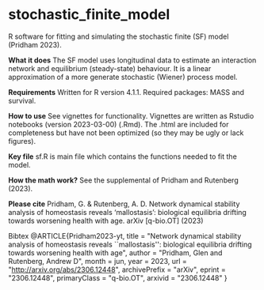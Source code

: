 # stochastic_finite_model
R software for fitting and simulating the stochastic finite (SF) model (Pridham 2023).

**What it does**
The SF model uses longitudinal data to estimate an interaction network and equilibrium (steady-state) behaviour. It is a linear approximation of a more generate stochastic (Wiener) process model.

**Requirements**
Written for R version 4.1.1. Required packages: MASS and survival. 

**How to use**
See vignettes for functionality. Vignettes are written as Rstudio notebooks (version 2023-03-00) (.Rmd). The .html are included for completeness but have not been optimized (so they may be ugly or lack figures).

**Key file**
sf.R is main file which contains the functions needed to fit the model.

**How the math work?**
See the supplemental of Pridham and Rutenberg (2023).

**Please cite**
Pridham, G. & Rutenberg, A. D. Network dynamical stability analysis of homeostasis reveals ‘mallostasis’: biological equilibria drifting towards worsening health with age. arXiv [q-bio.OT] (2023)

Bibtex
@ARTICLE{Pridham2023-yt,
  title         = "Network dynamical stability analysis of homeostasis reveals
                   ``mallostasis'': biological equilibria drifting towards
                   worsening health with age",
  author        = "Pridham, Glen and Rutenberg, Andrew D",
  month         =  jun,
  year          =  2023,
  url           = "http://arxiv.org/abs/2306.12448",
  archivePrefix = "arXiv",
  eprint        = "2306.12448",
  primaryClass  = "q-bio.OT",
  arxivid       = "2306.12448"
}
